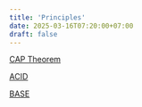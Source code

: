 ```yaml
---
title: 'Principles'
date: 2025-03-16T07:20:00+07:00
draft: false
---
```


[CAP Theorem](./cap-theorem/)

[ACID](./acid/)

[BASE](./base/)
